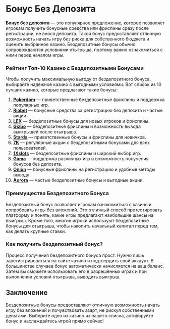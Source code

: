 # Бонус Без Депозита

**Бонус без депозита** — это популярное предложение, которое позволяет игрокам получить бонусные средства или фриспины сразу после регистрации, не внося депозита. Такой бонус предоставляет отличную возможность начать игру без риска для собственного бюджета и оценить выбранное казино. Бездепозитные бонусы обычно сопровождаются условиями отыгрыша, поэтому важно ознакомиться с ними перед началом игры.

### Рейтинг Топ-10 Казино с Бездепозитными Бонусами

Чтобы получить максимальную выгоду от бездепозитного бонуса, выбирайте надёжное казино с выгодными условиями. Вот список из 10 лучших казино, которые предлагают такие бонусы:

1. **[Pokerdom](https://brandplay.link/4k77v2yx)** — приветственные бездепозитные фриспины и поддержка популярных игр.
2. **[Riobet](https://brandplay.link/7xBLTPyj)** — бонусные средства за регистрацию без депозита и частые акции.
3. **[LEX](https://brandplay.link/zW4hdDFV)** — бездепозитные бонусы для новых игроков и фриспины.
4. **[Gizbo](https://brandplay.link/bprXw4YV)** — бездепозитные фриспины и возможность вывода выигрышей после отыгрыша.
5. **[Starda](https://brandplay.link/fB7xwRFL)** — приветственные бонусы и фриспины для новичков.
6. **[7K](https://brandplay.link/BvQyFShp)** — регулярные акции с бездепозитными бонусами для всех пользователей.
7. **[1Xslots](https://brandplay.link/hSB1khtr)** — бездепозитные фриспины и широкий выбор игр.
8. **[Gama](https://brandplay.link/j6NMKsDz)** — поддержка различных игр и возможность получения бонусов без депозита.
9. **[Onion](https://brandplay.link/zBGRVpQ9)** — бонусные фриспины на регистрацию и удобные методы вывода.
10. **[Aurora](https://10trafic-stat2.com/click/668546556bcc6313411604bd/6766/13032/subaccount)** — частые бездепозитные бонусы и выгодные акции.

### Преимущества Бездепозитного Бонуса

Бездепозитный бонус позволяет игрокам ознакомиться с казино и попробовать игры без вложений. Это отличный способ протестировать платформу и понять, какие игры предлагают наибольшие шансы на выигрыш. Кроме того, многие игроки используют бездепозитные бонусы для отыгрыша, чтобы накопить начальный капитал перед тем, как делать крупные ставки.

### Как получить бездепозитный бонус?

Процесс получения бездепозитного бонуса прост. Нужно лишь зарегистрироваться на сайте казино и подтвердить свой аккаунт. В большинстве случаев бонус автоматически начисляется на ваш баланс. Затем вы сможете использовать его в разрешённых играх и при выполнении условий отыгрыша, выводить выигрыш.

## Заключение

Бездепозитные бонусы предоставляют отличную возможность начать игру без вложений и почувствовать азарт, не рискуя собственными деньгами. Выберите одно из казино из нашего списка, активируйте бонус и наслаждайтесь игрой прямо сейчас!
